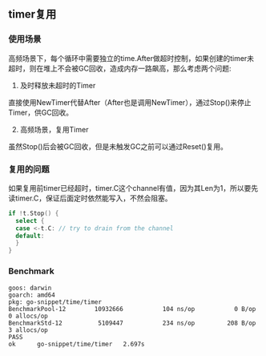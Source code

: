 ## timer复用


### 使用场景

高频场景下，每个循环中需要独立的time.After做超时控制，如果创建的timer未超时，则在堆上不会被GC回收，造成内存一路飙高，那么考虑两个问题:

1. 及时释放未超时的Timer

  直接使用NewTimer代替After（After也是调用NewTimer），通过Stop()来停止Timer，供GC回收。

2. 高频场景，复用Timer
  
  虽然Stop()后会被GC回收，但是未触发GC之前可以通过Reset()复用。


### 复用的问题

如果复用前timer已经超时，timer.C这个channel有值，因为其Len为1，所以要先读timer.C，保证后面定时依然能写入，不然会阻塞。
```go
if !t.Stop() {
  select {
  case <-t.C: // try to drain from the channel
  default:
  }
}
```


### Benchmark

```shell
goos: darwin
goarch: amd64
pkg: go-snippet/time/timer
BenchmarkPool-12    	10932666	       104 ns/op	       0 B/op	       0 allocs/op
BenchmarkStd-12     	 5109447	       234 ns/op	     208 B/op	       3 allocs/op
PASS
ok  	go-snippet/time/timer	2.697s
```
